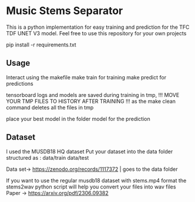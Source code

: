 # Music Stems Separator
This is a python implementation for easy training and prediction for the TFC TDF UNET V3 model.
Feel free to use this repository for your own projects


pip install -r requirements.txt 

## Usage
Interact using the makefile 
make train for training
make predict for predictions

tensorboard logs and models are saved during training in tmp, 
!!! MOVE YOUR TMP FILES TO HISTORY AFTER TRAINING !!! as the make clean command deletes all the files in tmp

place your best model in the folder model for the prediction

## Dataset
I used the MUSDB18 HQ dataset
Put your dataset into the data folder structured as :
data/train
data/test

Data set-> https://zenodo.org/records/1117372 | goes to the data folder


If you want to use the regular musdb18 dataset with stems.mp4 format the stems2wav python script will help you convert your files into wav files
Paper -> https://arxiv.org/pdf/2306.09382






